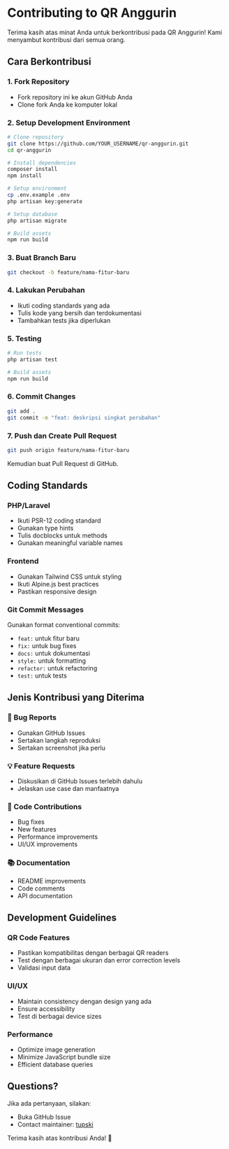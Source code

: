 # Contributing to QR Anggurin

Terima kasih atas minat Anda untuk berkontribusi pada QR Anggurin! Kami menyambut kontribusi dari semua orang.

## Cara Berkontribusi

### 1. Fork Repository
- Fork repository ini ke akun GitHub Anda
- Clone fork Anda ke komputer lokal

### 2. Setup Development Environment
```bash
# Clone repository
git clone https://github.com/YOUR_USERNAME/qr-anggurin.git
cd qr-anggurin

# Install dependencies
composer install
npm install

# Setup environment
cp .env.example .env
php artisan key:generate

# Setup database
php artisan migrate

# Build assets
npm run build
```

### 3. Buat Branch Baru
```bash
git checkout -b feature/nama-fitur-baru
```

### 4. Lakukan Perubahan
- Ikuti coding standards yang ada
- Tulis kode yang bersih dan terdokumentasi
- Tambahkan tests jika diperlukan

### 5. Testing
```bash
# Run tests
php artisan test

# Build assets
npm run build
```

### 6. Commit Changes
```bash
git add .
git commit -m "feat: deskripsi singkat perubahan"
```

### 7. Push dan Create Pull Request
```bash
git push origin feature/nama-fitur-baru
```

Kemudian buat Pull Request di GitHub.

## Coding Standards

### PHP/Laravel
- Ikuti PSR-12 coding standard
- Gunakan type hints
- Tulis docblocks untuk methods
- Gunakan meaningful variable names

### Frontend
- Gunakan Tailwind CSS untuk styling
- Ikuti Alpine.js best practices
- Pastikan responsive design

### Git Commit Messages
Gunakan format conventional commits:
- `feat:` untuk fitur baru
- `fix:` untuk bug fixes
- `docs:` untuk dokumentasi
- `style:` untuk formatting
- `refactor:` untuk refactoring
- `test:` untuk tests

## Jenis Kontribusi yang Diterima

### 🐛 Bug Reports
- Gunakan GitHub Issues
- Sertakan langkah reproduksi
- Sertakan screenshot jika perlu

### 💡 Feature Requests
- Diskusikan di GitHub Issues terlebih dahulu
- Jelaskan use case dan manfaatnya

### 🔧 Code Contributions
- Bug fixes
- New features
- Performance improvements
- UI/UX improvements

### 📚 Documentation
- README improvements
- Code comments
- API documentation

## Development Guidelines

### QR Code Features
- Pastikan kompatibilitas dengan berbagai QR readers
- Test dengan berbagai ukuran dan error correction levels
- Validasi input data

### UI/UX
- Maintain consistency dengan design yang ada
- Ensure accessibility
- Test di berbagai device sizes

### Performance
- Optimize image generation
- Minimize JavaScript bundle size
- Efficient database queries

## Questions?

Jika ada pertanyaan, silakan:
- Buka GitHub Issue
- Contact maintainer: [tupski](https://github.com/tupski)

Terima kasih atas kontribusi Anda! 🎉
